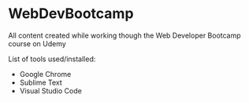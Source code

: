 # WebDevBootcamp
All content created while working though the Web Developer Bootcamp course on Udemy


List of tools used/installed:

 - Google Chrome
 - Sublime Text
 - Visual Studio Code
